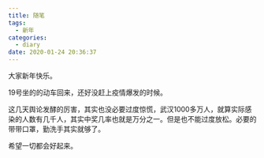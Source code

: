 ```yaml
---
title: 随笔
tags:
  - 新年
categories:
  - diary
date: 2020-01-24 20:36:37
---
```



大家新年快乐。

19号坐的的动车回来，还好没赶上疫情爆发的时候。

这几天舆论发酵的厉害，其实也没必要过度惊慌，武汉1000多万人，就算实际感染的人数有几千人，其实中奖几率也就是万分之一。但是也不能过度放松。必要的带带口罩，勤洗手其实就够了。


希望一切都会好起来。
